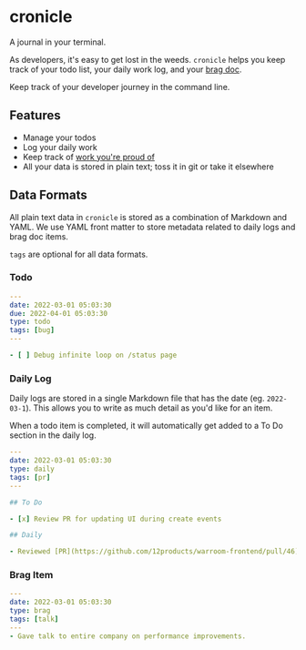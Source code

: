 # cronicle

A journal in your terminal.

As developers, it's easy to get lost in the weeds. `cronicle` helps you keep track of your todo list, your daily work log, and your [brag doc](https://jvns.ca/blog/brag-documents/).

Keep track of your developer journey in the command line.

## Features

- Manage your todos
- Log your daily work
- Keep track of [work you're proud of](https://jvns.ca/blog/brag-documents/)
- All your data is stored in plain text; toss it in git or take it elsewhere

## Data Formats

All plain text data in `cronicle` is stored as a combination of Markdown and YAML. We use YAML front matter to store metadata related to daily logs and brag doc items.

`tags` are optional for all data formats.

### Todo

```yaml
---
date: 2022-03-01 05:03:30
due: 2022-04-01 05:03:30
type: todo
tags: [bug]
---

- [ ] Debug infinite loop on /status page
```

### Daily Log

Daily logs are stored in a single Markdown file that has the date (eg. `2022-03-1`). This allows you to write as much detail as you'd like for an item.

When a todo item is completed, it will automatically get added to a To Do section in the daily log.

```yaml
---
date: 2022-03-01 05:03:30
type: daily
tags: [pr]
---

## To Do

- [x] Review PR for updating UI during create events

## Daily

- Reviewed [PR](https://github.com/12products/warroom-frontend/pull/46) for updating UI during create events
```

### Brag Item

```yaml
---
date: 2022-03-01 05:03:30
type: brag
tags: [talk]
---
- Gave talk to entire company on performance improvements.
```

